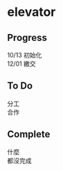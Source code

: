 # elevator <br />

## Progress
10/13 初始化<br />
12/01 繳交<br />

## To Do
分工<br />
合作<br />

## Complete
什麼<br />
都沒完成<br />